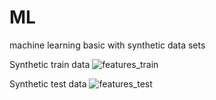 # ML
 machine learning basic with synthetic data sets

Synthetic train data
![features_train](https://user-images.githubusercontent.com/55184529/64685213-2ec1c580-d4b9-11e9-96b9-881443e9024a.png)

Synthetic test data
![features_test](https://user-images.githubusercontent.com/55184529/64685218-2ff2f280-d4b9-11e9-9690-04a286b2dc53.png)
